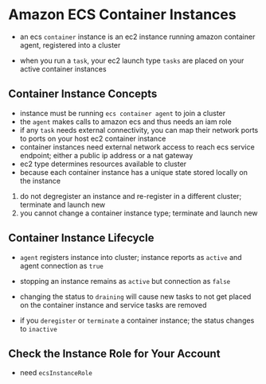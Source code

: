 # Amazon ECS Container Instances

+ an ecs `container` instance is an ec2 instance running amazon container agent, registered into a cluster

+ when you run a `task`, your ec2 launch type `tasks` are placed on your active container instances

## Container Instance Concepts

+ instance must be running `ecs container agent` to join a cluster
+ the `agent` makes calls to amazon ecs and thus needs an iam role
+ if any `task` needs external connectivity, you can map their network ports to ports on your host ec2 container instance
+ container instances need external network access to reach ecs service endpoint; either a public ip address or a nat gateway
+ ec2 type determines resources available to cluster
+ because each container instance has a unique state stored locally on the instance

1. do not degregister an instance and re-register in a different cluster; terminate and launch new
2. you cannot change a container instance type; terminate and launch new

## Container Instance Lifecycle

+ `agent` registers instance into cluster; instance reports as `active` and agent connection as `true`

+ stopping an instance remains as `active` but connection as `false`

+ changing the status to `draining` will cause new tasks to not get placed on the container instance and service tasks are removed

+ if you `deregister` or `terminate` a container instance; the status changes to `inactive`

## Check the Instance Role for Your Account

+ need `ecsInstanceRole`